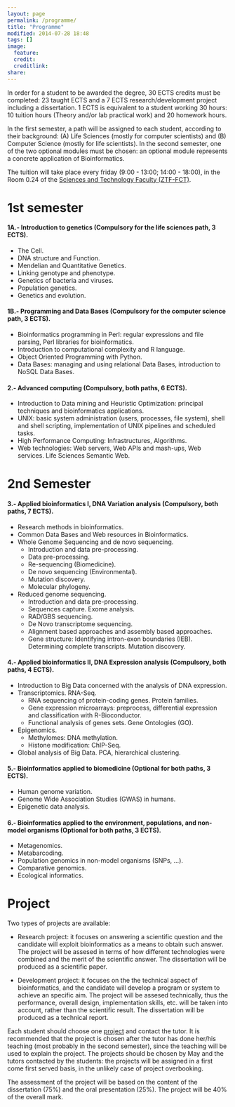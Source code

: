 ```yaml
---
layout: page
permalink: /programme/
title: "Programme"
modified: 2014-07-28 18:48
tags: []
image:
  feature: 
  credit: 
  creditlink: 
share: 
---
```


In order for a student to be awarded the degree, 30 ECTS credits must be completed: 23 taught ECTS and a 7 ECTS research/development project including a dissertation. 1 ECTS is equivalent to a student working 30 hours: 10 tuition hours (Theory and/or lab practical work) and 20 homework hours.

In the first semester, a path will be assigned to each student, according to their background: (A) Life Sciences (mostly for computer scientists) and (B) Computer Science (mostly for life scientists). In the second semester, one of the two optional modules must be chosen: an optional module represents a concrete application of Bioinformatics.

The tuition will take place every friday (9:00 - 13:00; 14:00 - 18:00), in the Room 0.24 of the [Sciences and Technology Faculty (ZTF-FCT)](http://www.ehu.eus/eu/web/ztf-fct). 

1st semester 
=================================

#### 1A.- Introduction to genetics (Compulsory for the life sciences path, 3 ECTS). 
* The Cell.
* DNA structure and Function.
* Mendelian and Quantitative Genetics.
* Linking genotype and phenotype.
* Genetics of bacteria and viruses.
* Population genetics.
* Genetics and evolution.

#### 1B.- Programming and Data Bases (Compulsory for the computer science path, 3 ECTS).
* Bioinformatics programming in Perl: regular expressions and file parsing, Perl libraries for bioinformatics.
* Introduction to computational complexity and R language.
* Object Oriented Programming with Python.
* Data Bases: managing and using relational Data Bases, introduction to NoSQL Data Bases.

#### 2.- Advanced computing (Compulsory, both paths, 6 ECTS).
* Introduction to Data mining and Heuristic Optimization: principal techniques and bioinformatics applications.
* UNIX: basic system administration (users, processes, file system), shell and shell scripting, implementation of UNIX pipelines and scheduled tasks.
* High Performance Computing: Infrastructures, Algorithms.
* Web technologies: Web servers, Web APIs and mash-ups, Web services. Life Sciences Semantic Web.

2nd Semester
==============================

#### 3.- Applied bioinformatics I, DNA Variation analysis (Compulsory, both paths, 7 ECTS). 
* Research methods in bioinformatics.
* Common Data Bases and Web resources in Bioinformatics.
* Whole Genome Sequencing and de novo sequencing.
  * Introduction and data pre-processing.
  * Data pre-processing. 
  * Re-sequencing (Biomedicine).
  * De novo sequencing (Environmental).
  * Mutation discovery.
  * Molecular phylogeny.
* Reduced genome sequencing.
  * Introduction and data pre-processing.
  * Sequences capture. Exome analysis. 
  * RAD/GBS sequencing. 
  * De Novo transcriptome sequencing. 
  * Alignment based approaches and assembly based approaches. 
  * Gene structure: Identifying intron-exon boundaries (IEB). Determining complete transcripts. Mutation discovery. 

#### 4.- Applied bioinformatics II, DNA Expression analysis (Compulsory, both paths, 4 ECTS). 
* Introduction to Big Data concerned with the analysis of DNA expression.
* Transcriptomics. RNA-Seq. 
  * RNA sequencing of protein-coding genes. Protein families.
  * Gene expression microarrays: preprocess, differential expression and classification with R-Bioconductor.
  * Functional analysis of genes sets. Gene Ontologies (GO).
* Epigenomics.
  * Methylomes: DNA methylation.
  * Histone modification: ChIP-Seq.
* Global analysis of Big Data. PCA, hierarchical clustering.

#### 5.- Bioinformatics applied to biomedicine (Optional for both paths, 3 ECTS).
* Human genome variation.
* Genome Wide Association Studies (GWAS) in humans.
* Epigenetic data analysis.

#### 6.- Bioinformatics applied to the environment, populations, and non-model organisms (Optional for both paths, 3 ECTS). 
* Metagenomics.
* Metabarcoding.
* Population genomics in non-model organisms (SNPs, ...). 
* Comparative genomics.
* Ecological informatics.

Project
=========================

Two types of projects are available:

* Research project: it focuses on answering a scientific question and the candidate will exploit bioinformatics as a means to obtain such answer. The project will be assesed in terms of how different technologies were combined and the merit of the scientific answer. The dissertation will be produced as a scientific paper.

* Development project: it focuses on the the technical aspect of bioinformatics, and the candidate will develop a program or system to achieve an specific aim. The project will be assesed technically, thus the performance, overall design, implementation skills, etc. will be taken into account, rather than the scientific result. The dissertation will be produced as a technical report.

Each student should choose one [project](http://mikel-egana-aranguren.github.io/EHU-MSc-Bioinformatics//projects/) and contact the tutor. It is recommended that the project is chosen after the tutor has done her/his teaching (most probably in the second semester), since the teaching will be used to explain the project. The projects should be chosen by May and the tutors contacted by the students: the projects will be assigned in a first come first served basis, in the unlikely case of project overbooking.

The assessment of the project will be based on the content of the dissertation (75%) and the oral presentation (25%). The project will be 40% of the overall mark.




